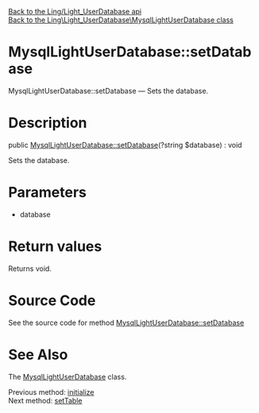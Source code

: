 [Back to the Ling/Light_UserDatabase api](https://github.com/lingtalfi/Light_UserDatabase/blob/master/doc/api/Ling/Light_UserDatabase.md)<br>
[Back to the Ling\Light_UserDatabase\MysqlLightUserDatabase class](https://github.com/lingtalfi/Light_UserDatabase/blob/master/doc/api/Ling/Light_UserDatabase/MysqlLightUserDatabase.md)


MysqlLightUserDatabase::setDatabase
================



MysqlLightUserDatabase::setDatabase — Sets the database.




Description
================


public [MysqlLightUserDatabase::setDatabase](https://github.com/lingtalfi/Light_UserDatabase/blob/master/doc/api/Ling/Light_UserDatabase/MysqlLightUserDatabase/setDatabase.md)(?string $database) : void




Sets the database.




Parameters
================


- database

    


Return values
================

Returns void.








Source Code
===========
See the source code for method [MysqlLightUserDatabase::setDatabase](https://github.com/lingtalfi/Light_UserDatabase/blob/master/MysqlLightUserDatabase.php#L243-L246)


See Also
================

The [MysqlLightUserDatabase](https://github.com/lingtalfi/Light_UserDatabase/blob/master/doc/api/Ling/Light_UserDatabase/MysqlLightUserDatabase.md) class.

Previous method: [initialize](https://github.com/lingtalfi/Light_UserDatabase/blob/master/doc/api/Ling/Light_UserDatabase/MysqlLightUserDatabase/initialize.md)<br>Next method: [setTable](https://github.com/lingtalfi/Light_UserDatabase/blob/master/doc/api/Ling/Light_UserDatabase/MysqlLightUserDatabase/setTable.md)<br>

